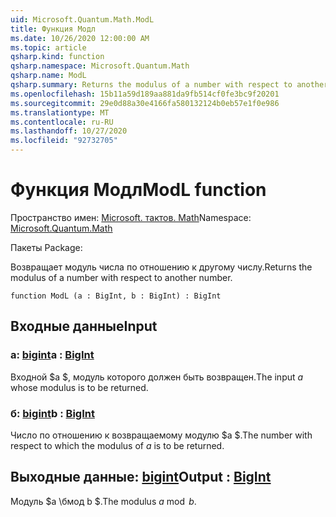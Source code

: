```yaml
---
uid: Microsoft.Quantum.Math.ModL
title: Функция Модл
ms.date: 10/26/2020 12:00:00 AM
ms.topic: article
qsharp.kind: function
qsharp.namespace: Microsoft.Quantum.Math
qsharp.name: ModL
qsharp.summary: Returns the modulus of a number with respect to another number.
ms.openlocfilehash: 15b11a59d189aa881da9fb514cf0fe3bc9f20201
ms.sourcegitcommit: 29e0d88a30e4166fa580132124b0eb57e1f0e986
ms.translationtype: MT
ms.contentlocale: ru-RU
ms.lasthandoff: 10/27/2020
ms.locfileid: "92732705"
---
```

# <a name="modl-function"></a><span data-ttu-id="bf2aa-102">Функция Модл</span><span class="sxs-lookup"><span data-stu-id="bf2aa-102">ModL function</span></span>

<span data-ttu-id="bf2aa-103">Пространство имен: [Microsoft. тактов. Math](xref:Microsoft.Quantum.Math)</span><span class="sxs-lookup"><span data-stu-id="bf2aa-103">Namespace: [Microsoft.Quantum.Math](xref:Microsoft.Quantum.Math)</span></span>

<span data-ttu-id="bf2aa-104">Пакеты [](https://nuget.org/packages/)</span><span class="sxs-lookup"><span data-stu-id="bf2aa-104">Package: [](https://nuget.org/packages/)</span></span>


<span data-ttu-id="bf2aa-105">Возвращает модуль числа по отношению к другому числу.</span><span class="sxs-lookup"><span data-stu-id="bf2aa-105">Returns the modulus of a number with respect to another number.</span></span>

```qsharp
function ModL (a : BigInt, b : BigInt) : BigInt
```


## <a name="input"></a><span data-ttu-id="bf2aa-106">Входные данные</span><span class="sxs-lookup"><span data-stu-id="bf2aa-106">Input</span></span>

### <a name="a--bigint"></a><span data-ttu-id="bf2aa-107">a: [bigint](xref:microsoft.quantum.lang-ref.bigint)</span><span class="sxs-lookup"><span data-stu-id="bf2aa-107">a : [BigInt](xref:microsoft.quantum.lang-ref.bigint)</span></span>

<span data-ttu-id="bf2aa-108">Входной $a $, модуль которого должен быть возвращен.</span><span class="sxs-lookup"><span data-stu-id="bf2aa-108">The input $a$ whose modulus is to be returned.</span></span>


### <a name="b--bigint"></a><span data-ttu-id="bf2aa-109">б: [bigint](xref:microsoft.quantum.lang-ref.bigint)</span><span class="sxs-lookup"><span data-stu-id="bf2aa-109">b : [BigInt](xref:microsoft.quantum.lang-ref.bigint)</span></span>

<span data-ttu-id="bf2aa-110">Число по отношению к возвращаемому модулю $a $.</span><span class="sxs-lookup"><span data-stu-id="bf2aa-110">The number with respect to which the modulus of $a$ is to be returned.</span></span>



## <a name="output--bigint"></a><span data-ttu-id="bf2aa-111">Выходные данные: [bigint](xref:microsoft.quantum.lang-ref.bigint)</span><span class="sxs-lookup"><span data-stu-id="bf2aa-111">Output : [BigInt](xref:microsoft.quantum.lang-ref.bigint)</span></span>

<span data-ttu-id="bf2aa-112">Модуль $a \бмод b $.</span><span class="sxs-lookup"><span data-stu-id="bf2aa-112">The modulus $a \bmod b$.</span></span>